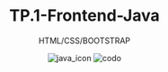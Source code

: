 <div align="center"> <h1>TP.1-Frontend-Java</h1>
<p> HTML/CSS/BOOTSTRAP</p>
  
![java_icon](https://github.com/claumiranda/TP.1-Frontend-Java/assets/133828623/54d3f78d-bcf5-4887-94c2-a25e15177665)
![codo](https://github.com/claumiranda/TP.1-Frontend-Java/assets/133828623/aa9cd56c-4d99-4b4c-8307-007546fab6cf)
</div>

